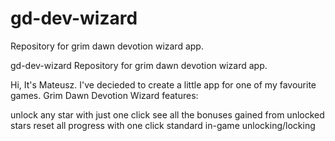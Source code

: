 # gd-dev-wizard
Repository for grim dawn devotion wizard app.

gd-dev-wizard
Repository for grim dawn devotion wizard app.

Hi, It's Mateusz. I've decieded to create a little app for one of my favourite games. Grim Dawn Devotion Wizard features:

unlock any star with just one click
see all the bonuses gained from unlocked stars
reset all progress with one click
standard in-game unlocking/locking
